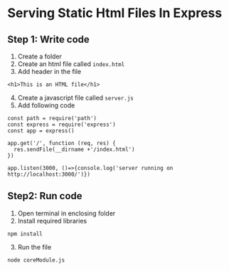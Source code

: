 # Serving Static Html Files In Express

## Step 1: Write code
1. Create a folder
2. Create an html file called `index.html`
3. Add header in the file
```
<h1>This is an HTML file</h1>
```
4. Create a javascript file called `server.js`
5. Add following code
```
const path = require('path')
const express = require('express')
const app = express()
 
app.get('/', function (req, res) {
  res.sendFile(__dirname +'/index.html')
})
 
app.listen(3000, ()=>{console.log('server running on http://localhost:3000/')})
```

## Step2: Run code
1. Open terminal in enclosing folder
2. Install required libraries
```
npm install
```
3. Run the file
```
node coreModule.js
```